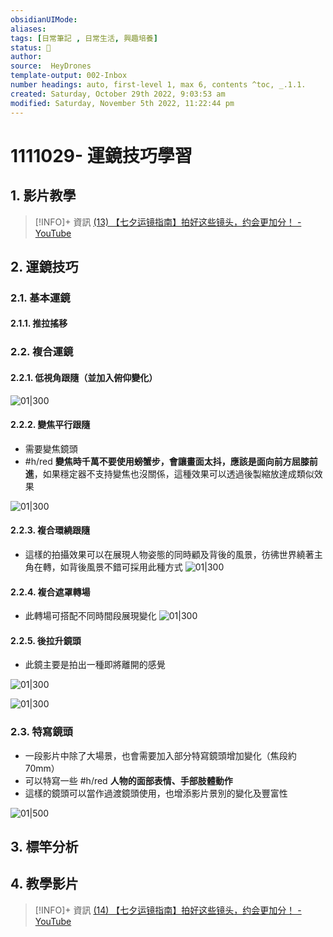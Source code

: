 ```yaml
---
obsidianUIMode: 
aliases: 
tags: [日常筆記 , 日常生活, 興趣培養]
status: 🌱
author: 
source:  HeyDrones
template-output: 002-Inbox
number headings: auto, first-level 1, max 6, contents ^toc, _.1.1.
created: Saturday, October 29th 2022, 9:03:53 am
modified: Saturday, November 5th 2022, 11:22:44 pm
---
```

# 1111029- 運鏡技巧學習

## 1. 影片教學

> [!INFO]+ 資訊
> [(13) 【七夕运镜指南】拍好这些镜头，约会更加分！ - YouTube](https://www.youtube.com/watch?v=Ru9gx3Ubhq8)

## 2. 運鏡技巧
### 2.1. 基本運鏡
#### 2.1.1. 推拉搖移

### 2.2. 複合運鏡
#### 2.2.1. 低視角跟隨（並加入俯仰變化）

![01|300](https://raw.githubusercontent.com/hoonsor/upgit-Obsidian/main/2022/10/29/upgit_20221029_1667011378.gif)

#### 2.2.2. 變焦平行跟隨

- 需要變焦鏡頭
- #h/red **變焦時千萬不要使用螃蟹步，會讓畫面太抖，應該是面向前方屈膝前進**，如果穩定器不支持變焦也沒關係，這種效果可以透過後製縮放達成類似效果

![01|300](https://raw.githubusercontent.com/hoonsor/upgit-Obsidian/main/2022/10/29/upgit_20221029_1667011932.gif)

#### 2.2.3. 複合環繞跟隨
- 這樣的拍攝效果可以在展現人物姿態的同時顧及背後的風景，彷彿世界繞著主角在轉，如背後風景不錯可採用此種方式
![01|300](https://raw.githubusercontent.com/hoonsor/upgit-Obsidian/main/2022/10/29/upgit_20221029_1667012231.gif)

#### 2.2.4. 複合遮罩轉場
- 此轉場可搭配不同時間段展現變化
![01|300](https://raw.githubusercontent.com/hoonsor/upgit-Obsidian/main/2022/10/29/upgit_20221029_1667012476.gif)

#### 2.2.5. 後拉升鏡頭
- 此鏡主要是拍出一種即將離開的感覺

![01|300](https://raw.githubusercontent.com/hoonsor/upgit-Obsidian/main/2022/10/29/upgit_20221029_1667013823.gif)

![01|300](https://raw.githubusercontent.com/hoonsor/upgit-Obsidian/main/2022/10/29/upgit_20221029_1667013723.gif)


### 2.3. 特寫鏡頭
- 一段影片中除了大場景，也會需要加入部分特寫鏡頭增加變化（焦段約 70mm）
- 可以特寫一些 #h/red **人物的面部表情、手部肢體動作**
- 這樣的鏡頭可以當作過渡鏡頭使用，也增添影片景別的變化及豐富性

![01|500](https://raw.githubusercontent.com/hoonsor/upgit-Obsidian/main/2022/10/29/upgit_20221029_1667013575.gif)

## 3. 標竿分析




## 4. 教學影片

> [!INFO]+ 資訊
> [(14) 【七夕运镜指南】拍好这些镜头，约会更加分！ - YouTube](https://www.youtube.com/watch?v=Ru9gx3Ubhq8)